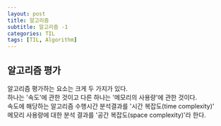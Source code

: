 ```yaml
---
layout: post
title: 알고리즘
subtitle: 알고리즘 -1
categories: TIL
tags: [TIL, Algorithm]
---
```


## 알고리즘 평가

알고리즘 평가하는 요소는 크게 두 가지가 있다.  
하나는 '속도'에 관한 것이고 다른 하나는 '메모리의 사용량'에 관한 것이다.  
속도에 해당하는 알고리즘 수행시간 분석결과를 '시간 복잡도(time complexity)'  
메모리 사용량에 대한 분석 결과를 '공간 복잡도(space complexity)'라 한다.
